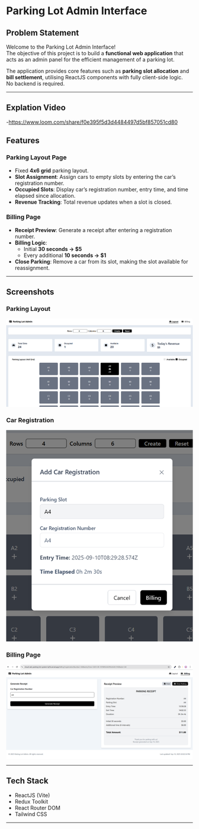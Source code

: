 # Parking Lot Admin Interface

## Problem Statement
Welcome to the Parking Lot Admin Interface!  
The objective of this project is to build a **functional web application** that acts as an admin panel for the efficient management of a parking lot.  

The application provides core features such as **parking slot allocation** and **bill settlement**, utilising ReactJS components with fully client-side logic.  
No backend is required.

---


## Explation Video
-https://www.loom.com/share/f0e395f5d3d4484497d5bf857051cd80

## Features

### Parking Layout Page
- Fixed **4x6 grid** parking layout.
- **Slot Assignment**: Assign cars to empty slots by entering the car’s registration number.
- **Occupied Slots**: Display car’s registration number, entry time, and time elapsed since allocation.
- **Revenue Tracking**: Total revenue updates when a slot is closed.

### Billing Page
- **Receipt Preview**: Generate a receipt after entering a registration number.
- **Billing Logic**:
  - Initial **30 seconds → $5**
  - Every additional **10 seconds → $1**
- **Close Parking**: Remove a car from its slot, making the slot available for reassignment.

---

## Screenshots

### Parking Layout
![Parking Layout](public/ParkingLotSS1.png)

### Car Registration
![Car Registration](public/RegistedCarSS.png)

### Billing Page
![Billing Page](public/BillingSS.png)

---

## Tech Stack
- ReactJS (Vite)
- Redux Toolkit
- React Router DOM
- Tailwind CSS

---



